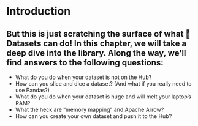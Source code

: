 # Introduction
## But this is just scratching the surface of what 🤗 Datasets can do! In this chapter, we will take a deep dive into the library. Along the way, we’ll find answers to the following questions:
* What do you do when your dataset is not on the Hub? 
* How can you slice and dice a dataset? (And what if you really need to use Pandas?)
* What do you do when your dataset is huge and will melt your laptop’s RAM? 
* What the heck are “memory mapping” and Apache Arrow? 
* How can you create your own dataset and push it to the Hub?